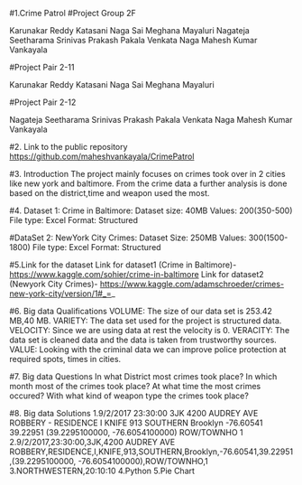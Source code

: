 #1.Crime Patrol
#Project Group 2F

Karunakar Reddy Katasani
Naga Sai Meghana Mayaluri
Nagateja Seetharama Srinivas Prakash Pakala
Venkata Naga Mahesh Kumar Vankayala

#Project Pair 2-11

Karunakar Reddy Katasani
Naga Sai Meghana Mayaluri 

#Project Pair 2-12

Nagateja Seetharama Srinivas Prakash Pakala
Venkata Naga Mahesh Kumar Vankayala

#2. Link to the public repository
https://github.com/maheshvankayala/CrimePatrol

#3. Introduction 
The project mainly focuses on crimes took over in 2 cities like new york and baltimore.
From the crime data a further analysis is done based on the district,time and weapon used the most.

#4. Dataset  1:
Crime in Baltimore:
Dataset size: 40MB
Values: 200(350-500)
File type: Excel
Format: Structured

#DataSet 2:
NewYork City Crimes:
Dataset Size: 250MB
Values: 300(1500-1800)
File type: Excel
Format: Structured

#5.Link for the dataset
Link for dataset1 (Crime in Baltimore)- https://www.kaggle.com/sohier/crime-in-baltimore
Link for dataset2 (Newyork City Crimes)- https://www.kaggle.com/adamschroeder/crimes-new-york-city/version/1#_=_

#6. Big data Qualifications
VOLUME: The size of our data set is 253.42 MB,40 MB.
VARIETY: The data set used for the project is structured data.
VELOCITY: Since we are using data at rest the velocity is 0.
VERACITY: The data set is cleaned data and the data is taken from trustworthy sources.
VALUE: Looking with the criminal data we can improve police protection at required spots, times in cities.

#7. Big data Questions
In what District most crimes took place?
In which month most of the crimes took place?
At what time the most crimes occured?
With what kind of weapon type the crimes took place?

#8. Big data Solutions
1.9/2/2017	23:30:00	3JK	4200 AUDREY AVE	ROBBERY - RESIDENCE	I	KNIFE	913	SOUTHERN	Brooklyn	-76.60541	39.22951	(39.2295100000, -76.6054100000)	ROW/TOWNHO	1
2.9/2/2017,23:30:00,3JK,4200 AUDREY AVE	ROBBERY,RESIDENCE,I,KNIFE,913,SOUTHERN,Brooklyn,-76.60541,39.22951,(39.2295100000, -76.6054100000),ROW/TOWNHO,1
3.NORTHWESTERN,20:10:10
4.Python
5.Pie Chart